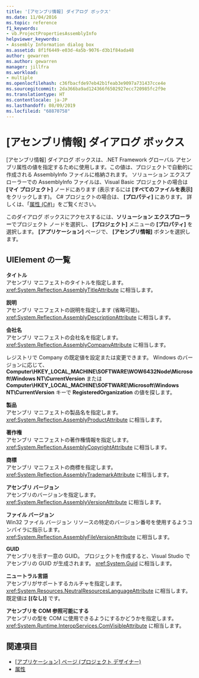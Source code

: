 ```yaml
---
title: '[アセンブリ情報] ダイアログ ボックス'
ms.date: 11/04/2016
ms.topic: reference
f1_keywords:
- vb.ProjectPropertiesAssemblyInfo
helpviewer_keywords:
- Assembly Information dialog box
ms.assetid: 8f1f6449-e03d-4a5b-9076-d3b1f84ada48
author: gewarren
ms.author: gewarren
manager: jillfra
ms.workload:
- multiple
ms.openlocfilehash: c36fbacfde97eb42b1feab3e9097a731437cce4e
ms.sourcegitcommit: 2da366ba9ad124366f6502927ecc720985fc2f9e
ms.translationtype: HT
ms.contentlocale: ja-JP
ms.lasthandoff: 08/09/2019
ms.locfileid: "68870758"
---
```

# <a name="assembly-information-dialog-box"></a>[アセンブリ情報] ダイアログ ボックス

[アセンブリ情報] ダイアログ ボックスは、.NET Framework グローバル アセンブリ属性の値を指定するために使用します。この値は、プロジェクトで自動的に作成される AssemblyInfo ファイルに格納されます。 ソリューション エクスプローラーでの AssemblyInfo ファイルは、Visual Basic プロジェクトの場合は **[マイ プロジェクト]** ノードにあります (表示するには **[すべてのファイルを表示]** をクリックします)。 C# プロジェクトの場合は、 **[プロパティ]** にあります。 詳しくは、「[属性 (C#)](/dotnet/csharp/programming-guide/concepts/attributes/index)」をご覧ください。

このダイアログ ボックスにアクセスするには、**ソリューション エクスプローラー**でプロジェクト ノードを選択し、 **[プロジェクト]** メニューの **[プロパティ]** を選択します。 **[アプリケーション]** ページで、 **[アセンブリ情報]** ボタンを選択します。

## <a name="uielement-list"></a>UIElement の一覧

**タイトル**\
アセンブリ マニフェストのタイトルを指定します。 <xref:System.Reflection.AssemblyTitleAttribute> に相当します。

**説明**\
アセンブリ マニフェストの説明を指定します (省略可能)。 <xref:System.Reflection.AssemblyDescriptionAttribute> に相当します。

**会社名**\
アセンブリ マニフェストの会社名を指定します。 <xref:System.Reflection.AssemblyCompanyAttribute> に相当します。

レジストリで Company の既定値を設定または変更できます。 Windows のバージョンに応じて、**Computer\HKEY_LOCAL_MACHINE\SOFTWARE\WOW6432Node\Microsoft\Windows NT\CurrentVersion** または **Computer\HKEY_LOCAL_MACHINE\SOFTWARE\Microsoft\Windows NT\CurrentVersion** キーで **RegisteredOrganization** の値を探します。

**製品**\
アセンブリ マニフェストの製品名を指定します。 <xref:System.Reflection.AssemblyProductAttribute> に相当します。

**著作権**\
アセンブリ マニフェストの著作権情報を指定します。 <xref:System.Reflection.AssemblyCopyrightAttribute> に相当します。

**商標**\
アセンブリ マニフェストの商標を指定します。 <xref:System.Reflection.AssemblyTrademarkAttribute> に相当します。

**アセンブリ バージョン**\
アセンブリのバージョンを指定します。 <xref:System.Reflection.AssemblyVersionAttribute> に相当します。

**ファイル バージョン**\
Win32 ファイル バージョン リソースの特定のバージョン番号を使用するようコンパイラに指示します。 <xref:System.Reflection.AssemblyFileVersionAttribute> に相当します。

**GUID**\
アセンブリを示す一意の GUID。 プロジェクトを作成すると、Visual Studio でアセンブリの GUID が生成されます。 <xref:System.Guid> に相当します。

**ニュートラル言語**\
アセンブリがサポートするカルチャを指定します。 <xref:System.Resources.NeutralResourcesLanguageAttribute> に相当します。 既定値は **[(なし)]** です。

**アセンブリを COM 参照可能にする**\
アセンブリの型を COM に使用できるようにするかどうかを指定します。 <xref:System.Runtime.InteropServices.ComVisibleAttribute> に相当します。

## <a name="see-also"></a>関連項目

- [[アプリケーション] ページ (プロジェクト デザイナー)](../../ide/reference/application-page-project-designer-visual-basic.md)
- [属性](https://msdn.microsoft.com/Library/ae334cee-d96c-4243-a5e3-06dd7fcaf205)
